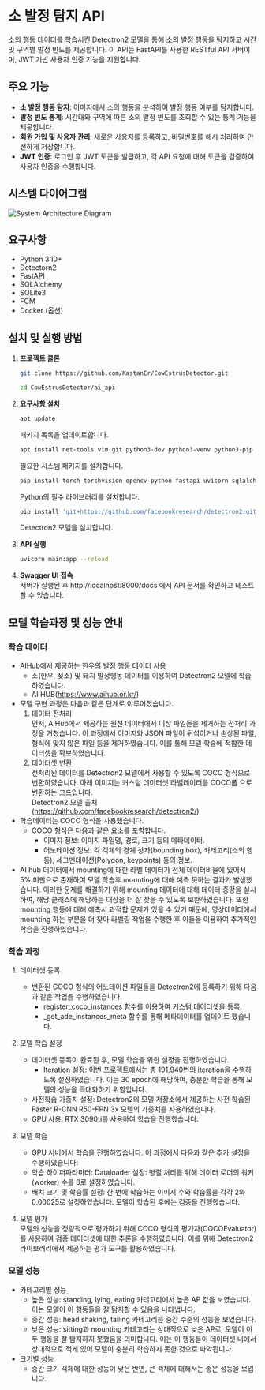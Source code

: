 # 소 발정 탐지 API
소의 행동 데이터를 학습시킨 Detectron2 모델을 통해 소의 발정 행동을 탐지하고 시간 및 구역별 발정 빈도를 제공합니다. 이 API는 FastAPI를 사용한 RESTful API 서버이며, JWT 기반 사용자 인증 기능을 지원합니다.

## 주요 기능
- **소 발정 행동 탐지**: 이미지에서 소의 행동을 분석하여 발정 행동 여부를 탐지합니다.
- **발정 빈도 통계**: 시간대와 구역에 따른 소의 발정 빈도를 조회할 수 있는 통계 기능을 제공합니다.
- **회원 가입 및 사용자 관리**: 새로운 사용자를 등록하고, 비밀번호를 해시 처리하여 안전하게 저장합니다.
- **JWT 인증**: 로그인 후 JWT 토큰을 발급하고, 각 API 요청에 대해 토큰을 검증하여 사용자 인증을 수행합니다.

## 시스템 다이어그램
![System Architecture Diagram](assets/system-diagram.png)

## 요구사항
- Python 3.10+
- Detectorn2
- FastAPI
- SQLAlchemy
- SQLite3
- FCM
- Docker (옵션)

## 설치 및 실행 방법
1. **프로젝트 클론**

   ```bash
   git clone https://github.com/KastanEr/CowEstrusDetector.git
   ```
   ```bash
   cd CowEstrusDetector/ai_api
   ```  
2. **요구사항 설치**
   ```bash
   apt update
   ```
   패키지 목록을 업데이트합니다.
   ```bash
   apt install net-tools vim git python3-dev python3-venv python3-pip libgl1-mesa-glx libglib2.0-0
   ```
   필요한 시스템 패키지를 설치합니다.
   ```bash
   pip install torch torchvision opencv-python fastapi uvicorn sqlalchemy pyjwt python-multipart pyfcm
   ```
   Python의 필수 라이브러리를 설치합니다.
   ```bash
   pip install 'git+https://github.com/facebookresearch/detectron2.git'
   ```
   Detectron2 모델을 설치합니다.

3. **API 실행**
   ```bash
   uvicorn main:app --reload
   ```

4. **Swagger UI 접속**  
   서버가 실행된 후 http://localhost:8000/docs 에서 API 문서를 확인하고 테스트할 수 있습니다.

## 모델 학습과정 및 성능 안내
### 학습 데이터
  - AIHub에서 제공하는 한우의 발정 행동 데이터 사용
    - 소(한우, 젖소) 및 돼지 발정행동 데이터를 이용하여 Detectron2 모델에 학습하였습니다.
    - AI HUB(https://www.aihub.or.kr/)
  - 모델 구현 과정은 다음과 같은 단계로 이루어졌습니다.
    1. 데이터 전처리  
     먼저, AIHub에서 제공하는 원천 데이터에서 이상 파일들을 제거하는 전처리 과정을 거쳤습니다. 이 과정에서 이미지와 JSON 파일이 뒤섞이거나 손상된 파일, 형식에 맞지 않은 파일 등을 제거하였습니다. 이를 통해 모델 학습에 적합한 데이터셋을 확보하였습니다.
    2. 데이터셋 변환  
     전처리된 데이터를 Detectron2 모델에서 사용할 수 있도록 COCO 형식으로 변환하였습니다. 아래 이미지는 커스텀 데이터셋 라벨데이터를 COCO폼 으로 변환하는 코드입니다.  
     Detectron2 모델 출처(https://github.com/facebookresearch/detectron2/)
  - 학습데이터는 COCO 형식을 사용했습니다.
    - COCO 형식은 다음과 같은 요소를 포함합니다.
      - 이미지 정보: 이미지 파일명, 경로, 크기 등의 메타데이터.
      - 어노테이션 정보: 각 객체의 경계 상자(bounding box), 카테고리(소의 행동), 세그멘테이션(Polygon, keypoints) 등의 정보.
  - AI hub 데이터에서 mounting에 대한 라벨 데이터가 전체 데이터비율에 있어서 5% 미만으로 존재하여 모델 학습후 mounting에 대해 예측 못하는 결과가 발생했습니다. 이러한 문제를 해결하기 위해 mounting 데이터에 대해 데이터 증강을 실시하여, 해당 클래스에 해당하는 대상을 더 잘 찾을 수 있도록 보완하였습니다. 또한 mounting 행동에 대해 예측시 과적합 문제가 있을 수 있기 때문에, 영상데이터에서 mounting 하는 부분을 더 찾아 라벨링 작업을 수행한 후 이들을 이용하여 추가적인 학습을 진행하였습니다.

### 학습 과정
  1. 데이터셋 등록
     - 변환된 COCO 형식의 어노테이션 파일들을 Detectron2에 등록하기 위해 다음과 같은 작업을 수행하였습니다.
       - register_coco_instances 함수를 이용하여 커스텀 데이터셋을 등록.
       - _get_ade_instances_meta 함수를 통해 메타데이터를 업데이트 했습니다.

  2. 모델 학습 설정
     - 데이터셋 등록이 완료된 후, 모델 학습을 위한 설정을 진행하였습니다.
       - Iteration 설정: 이번 프로젝트에서는 총 191,940번의 iteration을 수행하도록 설정하였습니다. 이는 30 epoch에 해당하며, 충분한 학습을 통해 모델의 성능을 극대화하기 위함입니다.
     - 사전학습 가중치 설정: Detectron2의 모델 저장소에서 제공하는 사전 학습된 Faster R-CNN R50-FPN 3x 모델의 가중치를 사용하였습니다.
     - GPU 사용: RTX 3090ti를 사용하여 학습을 진행했습니다.

  3. 모델 학습
     - GPU 서버에서 학습을 진행하였습니다. 이 과정에서 다음과 같은 추가 설정을 수행하였습니다:
     - 학습 하이퍼파라미터: Dataloader 설정: 병렬 처리를 위해 데이터 로더의 워커(worker) 수를 8로 설정하였습니다.
     - 배치 크기 및 학습률 설정: 한 번에 학습하는 이미지 수와 학습률을 각각 2와 0.00025로 설정하였습니다. 모델이 학습된 후에는 검증을 진행했습니다.

  4. 모델 평가  
  모델의 성능을 정량적으로 평가하기 위해 COCO 형식의 평가자(COCOEvaluator)를 사용하여 검증 데이터셋에 대한 추론을 수행하였습니다. 이를 위해 Detectron2 라이브러리에서 제공하는 평가 도구를 활용하였습니다.

### 모델 성능
- 카테고리별 성능
  - 높은 성능: standing, lying, eating 카테고리에서 높은 AP 값을 보였습니다. 이는 모델이 이 행동들을 잘 탐지할 수 있음을 나타냅니다.
  - 중간 성능: head shaking, tailing 카테고리는 중간 수준의 성능을 보였습니다.
  - 낮은 성능: sitting과 mounting 카테고리는 상대적으로 낮은 AP로, 모델이 이 두 행동을 잘 탐지하지 못했음을 의미합니다. 이는 이 행동들이 데이터셋 내에서 상대적으로 적게 있어 모델이 충분히 학습하지 못한 것으로 파악됩니다.
- 크기별 성능
  - 중간 크기 객체에 대한 성능이 낮은 반면, 큰 객체에 대해서는 좋은 성능을 보입니다.
